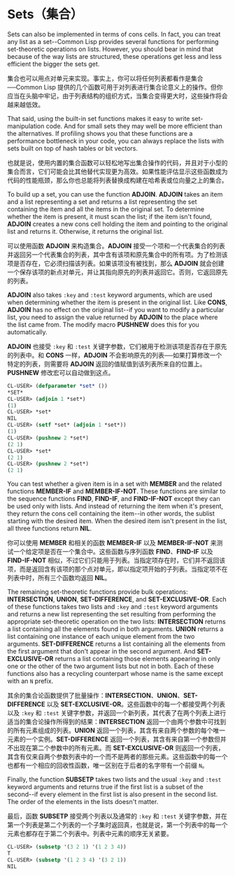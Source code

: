 # Sets（集合）

Sets can also be implemented in terms of cons cells. In fact, you can
treat any list as a set--Common Lisp provides several functions for
performing set-theoretic operations on lists. However, you should bear
in mind that because of the way lists are structured, these operations
get less and less efficient the bigger the sets get.

集合也可以用点对单元来实现。事实上，你可以将任何列表都看作是集合──Common
Lisp
提供的几个函数可用于对列表进行集合论意义上的操作。但你应当在头脑中牢记，由于列表结构的组织方式，当集合变得更大时，这些操作将会越来越低效。

That said, using the built-in set functions makes it easy to write
set-manipulation code. And for small sets they may well be more
efficient than the alternatives. If profiling shows you that these
functions are a performance bottleneck in your code, you can always
replace the lists with sets built on top of hash tables or bit
vectors.

也就是说，使用内置的集合函数可以轻松地写出集合操作的代码，并且对于小型的集合而言，它们可能会比其他替代实现更为高效。如果性能评估显示这些函数成为代码的性能瓶颈，那么你也总能将列表替换成构建在哈希表或位向量之上的集合。

To build up a set, you can use the function **ADJOIN**. **ADJOIN** takes an
item and a list representing a set and returns a list representing the
set containing the item and all the items in the original set. To
determine whether the item is present, it must scan the list; if the
item isn't found, **ADJOIN** creates a new cons cell holding the item and
pointing to the original list and returns it. Otherwise, it returns
the original list.

可以使用函数 **ADJOIN** 来构造集合。**ADJOIN**
接受一个项和一个代表集合的列表并返回另一个代表集合的列表，其中含有该项和原先集合中的所有项。为了检测该项是否存在，它必须扫描该列表。如果该项没有被找到，那么
**ADJOIN**
就会创建一个保存该项的新点对单元，并让其指向原先的列表并返回它。否则，它返回原先的列表。

**ADJOIN** also takes `:key` and `:test` keyword arguments, which are used
when determining whether the item is present in the original
list. Like **CONS**, **ADJOIN** has no effect on the original list--if you
want to modify a particular list, you need to assign the value
returned by **ADJOIN** to the place where the list came from. The modify
macro **PUSHNEW** does this for you automatically.

**ADJOIN** 也接受 `:key` 和 `:test`
关键字参数，它们被用于检测该项是否存在于原先的列表中。和
**CONS** 一样，**ADJOIN**
不会影响原先的列表──如果打算修改一个特定的列表，则需要将 **ADJOIN**
返回的值赋值到该列表所来自的位置上。**PUSHNEW** 修改宏可以自动做到这点。

```lisp
CL-USER> (defparameter *set* ())
*SET*
CL-USER> (adjoin 1 *set*)
(1)
CL-USER> *set*
NIL
CL-USER> (setf *set* (adjoin 1 *set*))
(1)
CL-USER> (pushnew 2 *set*)
(2 1)
CL-USER> *set*
(2 1)
CL-USER> (pushnew 2 *set*)
(2 1)
```

You can test whether a given item is in a set with **MEMBER** and the
related functions **MEMBER-IF** and **MEMBER-IF-NOT**. These functions are
similar to the sequence functions **FIND**, **FIND-IF**, and **FIND-IF-NOT**
except they can be used only with lists. And instead of returning the
item when it's present, they return the cons cell containing the
item--in other words, the sublist starting with the desired item. When
the desired item isn't present in the list, all three functions return
**NIL**.

你可以使用 **MEMBER** 和相关的函数 **MEMBER-IF** 以及 **MEMBER-IF-NOT**
来测试一个给定项是否在一个集合中。这些函数与序列函数 **FIND**、**FIND-IF**
以及 **FIND-IF-NOT**
相似，不过它们只能用于列表。当指定项存在时，它们并不返回该项，而是返回含有该项的那个点对单元，即以指定项开始的子列表。当指定项不在列表中时，所有三个函数均返回 **NIL**。

The remaining set-theoretic functions provide bulk operations:
**INTERSECTION**, **UNION**, **SET-DIFFERENCE**, and **SET-EXCLUSIVE-OR**. Each of
these functions takes two lists and `:key` and `:test` keyword arguments
and returns a new list representing the set resulting from performing
the appropriate set-theoretic operation on the two lists: **INTERSECTION**
returns a list containing all the elements found in both
arguments. **UNION** returns a list containing one instance of each unique
element from the two arguments. **SET-DIFFERENCE** returns a list
containing all the elements from the first argument that don't appear
in the second argument. And **SET-EXCLUSIVE-OR** returns a list containing
those elements appearing in only one or the other of the two argument
lists but not in both. Each of these functions also has a recycling
counterpart whose name is the same except with an `N` prefix.

其余的集合论函数提供了批量操作：**INTERSECTION**、**UNION**、**SET-DIFFERENCE**
以及 **SET-EXCLUSIVE-OR**。这些函数中的每一个都接受两个列表以及 `:key`
和 `:test`
关键字参数，并返回一个新列表，其代表了在两个列表上进行适当的集合论操作所得到的结果：**INTERSECTION**
返回一个由两个参数中可找到的所有元素组成的列表。**UNION**
返回一个列表，其含有来自两个参数的每个唯一元素的一个实例。**SET-DIFFERENCE**
返回一个列表，其含有来自第一个参数但并不出现在第二个参数中的所有元素。而
**SET-EXCLUSIVE-OR**
则返回一个列表，其含有仅来自两个参数列表中的一个而不是两者的那些元素。这些函数中的每一个也都有一个相应的回收性函数，唯一区别在于后者的名字带有一个前缀 `N`。

Finally, the function **SUBSETP** takes two lists and the usual `:key` and
`:test` keyword arguments and returns true if the first list is a subset
of the second--if every element in the first list is also present in
the second list. The order of the elements in the lists doesn't
matter.

最后，函数 **SUBSETP** 接受两个列表以及通常的 `:key` 和 `:test`
关键字参数，并在第一个列表是第二个列表的一个子集时返回真，也就是说，第一个列表中的每一个元素也都存在于第二个列表中。列表中元素的顺序无关紧要。

```lisp
CL-USER> (subsetp '(3 2 1) '(1 2 3 4))
T
CL-USER> (subsetp '(1 2 3 4) '(3 2 1))
NIL
```
